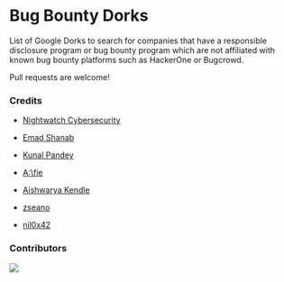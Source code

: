 # Bug Bounty Dorks
List of Google Dorks to search for companies that have a responsible disclosure program or bug bounty program which are not affiliated with known bug bounty platforms such as HackerOne or Bugcrowd.

Pull requests are welcome! 

### Credits

- [Nightwatch Cybersecurity](https://wwws.nightwatchcybersecurity.com/2019/05/04/finding-unlisted-public-bounty-programs-with-google-dorks/)

- [Emad Shanab](https://twitter.com/alra3ees/status/1147728448170942464)

- [Kunal Pandey](https://twitter.com/kunalp94/status/1180193592846868480)

- [A:\fie](https://twitter.com/emenalf/status/1099180292068294658)

- [Aishwarya Kendle](https://medium.com/@aishwaryakendle/how-we-hijacked-26-subdomains-9c05c94c7049)

- [zseano](https://twitter.com/zseano/status/1261292736478687232)

- [nil0x42](https://twitter.com/nil0x42/status/1394220395255922689)

### Contributors
<a href="https://github.com/sushiwushi/bug-bounty-dorks/graphs/contributors">
  <img src="https://contrib.rocks/image?repo=sushiwushi/bug-bounty-dorks" />
</a>
